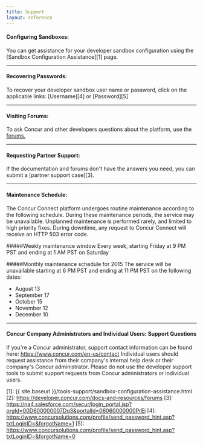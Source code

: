 ```yaml
---
title: Support
layout: reference
---
```


#### Configuring Sandboxes:
You can get assistance for your developer sandbox configuration using the [Sandbox Configuration Assistance][1] page.

- - - 

#### Recovering Passwords: 
To recover your developer sandbox user name or password, click on the applicable links: [Username][4] or [Password][5]

- - - 

#### Visiting Forums:
To ask Concur and other developers questions about the platform, use the <a href="http://forum.developer.concur.com/" target="_blank">forums.</a>

- - -

#### Requesting Partner Support:  
If the documentation and forums don't have the answers you need, you can submit a [partner support case][3].

- - -

#### Maintenance Schedule:
The Concur Connect platform undergoes routine maintenance according to the following schedule. During these maintenance periods, the service may be unavailable. Unplanned maintenance is performed rarely, and limited to high priority fixes. During downtime, any request to Concur Connect will receive an HTTP 503 error code.

#####Weekly maintenance window
Every week, starting Friday at 9 PM PST and ending at 1 AM PST on Saturday

#####Monthly maintenance schedule for 2015
The service will be unavailable starting at 6 PM PST and ending at 11 PM PST on the following dates:

* August 13
* September 17
* October 15
* November 12
* December 10

---

#### Concur Company Administrators and Individual Users:  Support Questions

If you're a Concur administrator, support contact information can be found here: <https://www.concur.com/en-us/contact>  Individual users should request assistance from their company's internal help desk or their company's Concur administrator.  Please do not use the developer support tools to submit support requests from Concur administrators or individual users.



[1]: {{ site.baseurl }}/tools-support/sandbox-configuration-assistance.html
[2]: https://developer.concur.com/docs-and-resources/forums
[3]: https://na4.salesforce.com/secur/login_portal.jsp?orgId=00D600000007Dq3&portalId=06060000000PrEi
[4]: https://www.concursolutions.com/profile/send_password_hint.asp?txtLoginID=&forgotName=1
[5]: https://www.concursolutions.com/profile/send_password_hint.asp?txtLoginID=&forgotName=0
